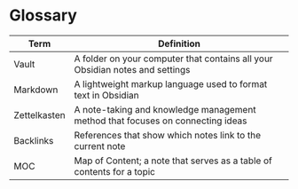 # Glossary

| Term | Definition |
|------|------------|
| Vault | A folder on your computer that contains all your Obsidian notes and settings |
| Markdown | A lightweight markup language used to format text in Obsidian |
| Zettelkasten | A note-taking and knowledge management method that focuses on connecting ideas |
| Backlinks | References that show which notes link to the current note |
| MOC | Map of Content; a note that serves as a table of contents for a topic |